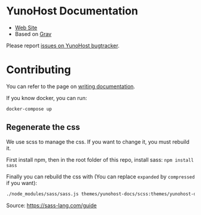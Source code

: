 # YunoHost Documentation

* [Web Site](https://yunohost.org)
* Based on [Grav](https://getgrav.org/)

Please report [issues on YunoHost bugtracker](https://github.com/YunoHost/issues/issues).

# Contributing

You can refer to the page on [writing documentation](https://yunohost.org/write_documentation).

If you know docker, you can run:
```
docker-compose up
```

## Regenerate the css

We use scss to manage the css. If you want to change it, you must rebuild it.

First install npm, then in the root folder of this repo, install sass: `npm install sass`

Finally you can rebuild the css with (You can replace `expanded` by `compressed` if you want):

```bash
./node_modules/sass/sass.js themes/yunohost-docs/scss:themes/yunohost-docs/css --style expanded
```

Source:
https://sass-lang.com/guide

